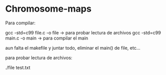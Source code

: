 # Chromosome-maps

Para compilar:

gcc -std=c99 file.c -o file -> para probar lectura de archivos
gcc -std=c99 main.c -o main -> para compilar el main

aun falta el makefile y juntar todo, eliminar el main() de file, etc...

para probar lectura de archivos:

./file test.txt
